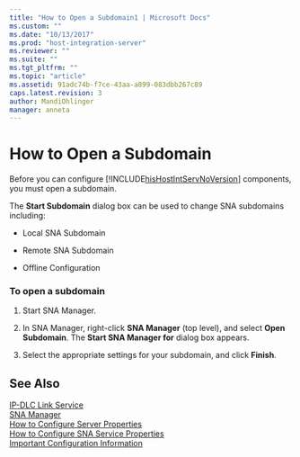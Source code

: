 ```yaml
---
title: "How to Open a Subdomain1 | Microsoft Docs"
ms.custom: ""
ms.date: "10/13/2017"
ms.prod: "host-integration-server"
ms.reviewer: ""
ms.suite: ""
ms.tgt_pltfrm: ""
ms.topic: "article"
ms.assetid: 91adc74b-f7ce-43aa-a899-083dbb267c89
caps.latest.revision: 3
author: MandiOhlinger
manager: anneta
---
```

# How to Open a Subdomain
Before you can configure [!INCLUDE[hisHostIntServNoVersion](../core/includes/hishostintservnoversion-md.md)] components, you must open a subdomain.  
  
 The **Start Subdomain** dialog box can be used to change SNA subdomains including:  
  
-   Local SNA Subdomain  
  
-   Remote SNA Subdomain  
  
-   Offline Configuration  
  
### To open a subdomain  
  
1.  Start SNA Manager.  
  
2.  In SNA Manager, right-click **SNA Manager** (top level), and select **Open Subdomain**. The **Start SNA Manager for** dialog box appears.  
  
3.  Select the appropriate settings for your subdomain, and click **Finish**.  
  
## See Also  
 [IP-DLC Link Service](../Topic/IP-DLC%20Link%20Service1.md)   
 [SNA Manager](../core/sna-manager.md)   
 [How to Configure Server Properties](../core/how-to-configure-server-properties.md)   
 [How to Configure SNA Service Properties](../core/how-to-configure-sna-service-properties.md)   
 [Important Configuration Information](../core/important-configuration-information.md)